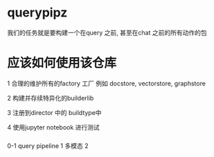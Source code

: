 # querypipz

我们的任务就是要构建一个在query 之前, 甚至在chat 之前的所有动作的包

#  应该如何使用该仓库
1 合理的维护所有的factory 工厂
    例如 docstore, vectorstore, graphstore

2 构建并存续特异化的builderlib

3 注册到director 中的 buildtype中

4 使用jupyter notebook 进行测试

###

0-1 query pipeline
1 多模态
2 

